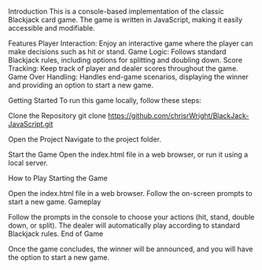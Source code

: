 Introduction
This is a console-based implementation of the classic Blackjack card game. The game is written in JavaScript, making it easily accessible and modifiable.

Features
Player Interaction: Enjoy an interactive game where the player can make decisions such as hit or stand.
Game Logic: Follows standard Blackjack rules, including options for splitting and doubling down.
Score Tracking: Keep track of player and dealer scores throughout the game.
Game Over Handling: Handles end-game scenarios, displaying the winner and providing an option to start a new game.


Getting Started
To run this game locally, follow these steps:

Clone the Repository
git clone https://github.com/chrisrWright/BlackJack-JavaScript.git

Open the Project
Navigate to the project folder.

Start the Game
Open the index.html file in a web browser, or run it using a local server.

How to Play
Starting the Game

Open the index.html file in a web browser.
Follow the on-screen prompts to start a new game.
Gameplay

Follow the prompts in the console to choose your actions (hit, stand, double down, or split).
The dealer will automatically play according to standard Blackjack rules.
End of Game

Once the game concludes, the winner will be announced, and you will have the option to start a new game.
